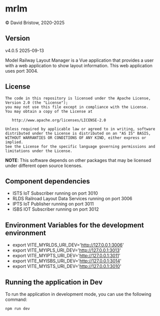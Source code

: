 # mrlm

&copy; David Bristow, 2020-2025

## Version
v4.0.5 2025-09-13


Model Railway Layout Manager is a Vue application that provides a user with a web application to show layout information.  This web application uses port 3004.

## License

    The code in this repository is licensed under the Apache License, Version 2.0 (the "License");
    you may not use this file except in compliance with the License.
    You may obtain a copy of the License at

       http://www.apache.org/licenses/LICENSE-2.0

    Unless required by applicable law or agreed to in writing, software
    distributed under the License is distributed on an "AS IS" BASIS,
    WITHOUT WARRANTIES OR CONDITIONS OF ANY KIND, either express or implied.
    See the License for the specific language governing permissions and
    limitations under the License.

**NOTE**: This software depends on other packages that may be licensed under different open source licenses.

## Component dependencies

* ISTS IoT Subscriber running on port 3010
* RLDS Railroad Layout Data Services running on port 3006
* IPTS IoT Publisher running on port 3011
* ISBS IOT Subscriber running on port 3012

## Environment Variables for the development environment

* export VITE_MYRLDS_URI_DEV='http://127.0.0.1:3006'
* export VITE_MYIPLS_URI_DEV='http://127.0.0.1:3013'
* export VITE_MYIPTS_URI_DEV='http://127.0.0.1:3011'
* export VITE_MYISBS_URI_DEV='http://127.0.0.1:3014'
* export VITE_MYISTS_URI_DEV='http://127.0.0.1:3010'

## Running the application in Dev
To run the application in development mode, you can use the following command:

```bash
npm run dev
```
